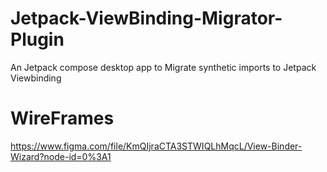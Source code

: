 # Jetpack-ViewBinding-Migrator-Plugin
An Jetpack compose desktop app to Migrate synthetic imports to Jetpack Viewbinding 

# WireFrames 
https://www.figma.com/file/KmQIjraCTA3STWIQLhMqcL/View-Binder-Wizard?node-id=0%3A1



